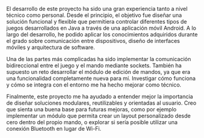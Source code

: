 El desarrollo de este proyecto ha sido una gran experiencia tanto a nivel técnico como personal. Desde el principio, el objetivo fue diseñar una solución funcional y flexible que permitiera controlar diferentes tipos de juegos desarrollados en Java a través de una aplicación móvil Android. A lo largo del desarrollo, he podido aplicar los conocimientos adquiridos durante el grado sobre comunicación entre dispositivos, diseño de interfaces móviles y arquitectura de software.

Una de las partes más complicadas ha sido implementar la comunicación bidireccional entre el juego y el mando mediante sockets. También ha supuesto un reto desarrollar el módulo de edición de mandos, ya que era una funcionalidad completamente nueva para mí. Investigar cómo funciona y cómo se integra con el entorno me ha hecho mejorar como técnico.

Finalmente, este proyecto me ha ayudado a entender mejor la importancia de diseñar soluciones modulares, reutilizables y orientadas al usuario. Creo que sienta una buena base para futuras mejoras, como por ejemplo implementar un módulo que permita crear un layout personalizado desde cero dentro del propio mando, o explorar si sería posible utilizar una conexión Bluetooth en lugar de Wi-Fi.